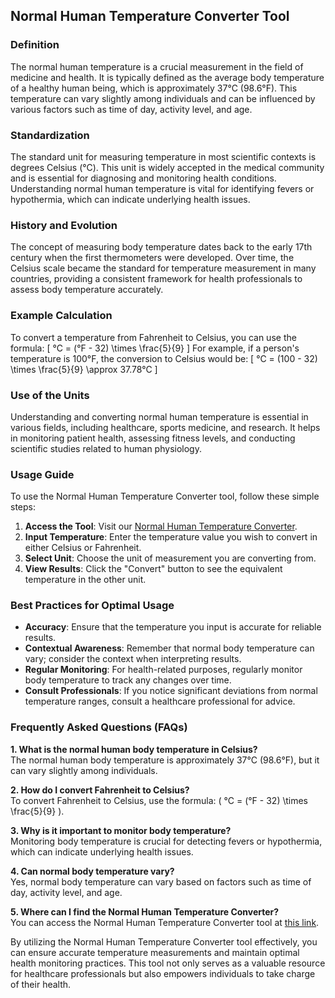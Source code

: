 ## Normal Human Temperature Converter Tool

### Definition
The normal human temperature is a crucial measurement in the field of medicine and health. It is typically defined as the average body temperature of a healthy human being, which is approximately 37°C (98.6°F). This temperature can vary slightly among individuals and can be influenced by various factors such as time of day, activity level, and age.

### Standardization
The standard unit for measuring temperature in most scientific contexts is degrees Celsius (°C). This unit is widely accepted in the medical community and is essential for diagnosing and monitoring health conditions. Understanding normal human temperature is vital for identifying fevers or hypothermia, which can indicate underlying health issues.

### History and Evolution
The concept of measuring body temperature dates back to the early 17th century when the first thermometers were developed. Over time, the Celsius scale became the standard for temperature measurement in many countries, providing a consistent framework for health professionals to assess body temperature accurately.

### Example Calculation
To convert a temperature from Fahrenheit to Celsius, you can use the formula:
\[ 
°C = (°F - 32) \times \frac{5}{9} 
\]
For example, if a person's temperature is 100°F, the conversion to Celsius would be:
\[ 
°C = (100 - 32) \times \frac{5}{9} \approx 37.78°C 
\]

### Use of the Units
Understanding and converting normal human temperature is essential in various fields, including healthcare, sports medicine, and research. It helps in monitoring patient health, assessing fitness levels, and conducting scientific studies related to human physiology.

### Usage Guide
To use the Normal Human Temperature Converter tool, follow these simple steps:
1. **Access the Tool**: Visit our [Normal Human Temperature Converter](https://www.inayam.co/unit-converter/temperature).
2. **Input Temperature**: Enter the temperature value you wish to convert in either Celsius or Fahrenheit.
3. **Select Unit**: Choose the unit of measurement you are converting from.
4. **View Results**: Click the "Convert" button to see the equivalent temperature in the other unit.

### Best Practices for Optimal Usage
- **Accuracy**: Ensure that the temperature you input is accurate for reliable results.
- **Contextual Awareness**: Remember that normal body temperature can vary; consider the context when interpreting results.
- **Regular Monitoring**: For health-related purposes, regularly monitor body temperature to track any changes over time.
- **Consult Professionals**: If you notice significant deviations from normal temperature ranges, consult a healthcare professional for advice.

### Frequently Asked Questions (FAQs)

**1. What is the normal human body temperature in Celsius?**  
The normal human body temperature is approximately 37°C (98.6°F), but it can vary slightly among individuals.

**2. How do I convert Fahrenheit to Celsius?**  
To convert Fahrenheit to Celsius, use the formula: \( °C = (°F - 32) \times \frac{5}{9} \).

**3. Why is it important to monitor body temperature?**  
Monitoring body temperature is crucial for detecting fevers or hypothermia, which can indicate underlying health issues.

**4. Can normal body temperature vary?**  
Yes, normal body temperature can vary based on factors such as time of day, activity level, and age.

**5. Where can I find the Normal Human Temperature Converter?**  
You can access the Normal Human Temperature Converter tool at [this link](https://www.inayam.co/unit-converter/temperature).

By utilizing the Normal Human Temperature Converter tool effectively, you can ensure accurate temperature measurements and maintain optimal health monitoring practices. This tool not only serves as a valuable resource for healthcare professionals but also empowers individuals to take charge of their health.